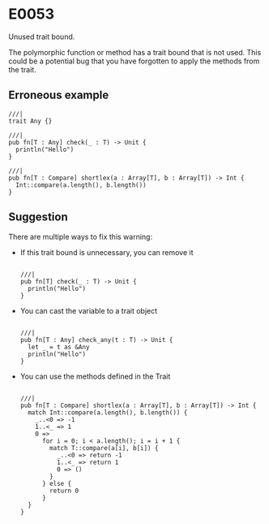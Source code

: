 # E0053

Unused trait bound.

The polymorphic function or method has a trait bound that is not used. This
could be a potential bug that you have forgotten to apply the methods from the
trait.

## Erroneous example

```moonbit
///|
trait Any {}

///|
pub fn[T : Any] check(_ : T) -> Unit {
  println("Hello")
}

///|
pub fn[T : Compare] shortlex(a : Array[T], b : Array[T]) -> Int {
  Int::compare(a.length(), b.length())
}
```

## Suggestion

There are multiple ways to fix this warning:

- If this trait bound is unnecessary, you can remove it
  ```moonbit

  ///|
  pub fn[T] check(_ : T) -> Unit {
    println("Hello")
  }

  ```
- You can cast the variable to a trait object
  ```moonbit

  ///|
  pub fn[T : Any] check_any(t : T) -> Unit {
    let _ = t as &Any
    println("Hello")
  }

  ```
- You can use the methods defined in the Trait
  ```moonbit

  ///|
  pub fn[T : Compare] shortlex(a : Array[T], b : Array[T]) -> Int {
    match Int::compare(a.length(), b.length()) {
      _..<0 => -1
      1..<_ => 1
      0 =>
        for i = 0; i < a.length(); i = i + 1 {
          match T::compare(a[i], b[i]) {
            _..<0 => return -1
            1..<_ => return 1
            0 => ()
          }
        } else {
          return 0
        }
    }
  }
  ```
